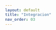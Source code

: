 ```yaml
---
layout: default
title: "Integracion"
nav_order: 03
---
```


<html lang="es">
<head>
    <meta charset="UTF-8">
    <meta name="viewport" content="width=device-width, initial-scale=1.0">
    <title>Integracion</title>
    <link href="https://cdn.jsdelivr.net/npm/bootstrap@5.3.0/dist/css/bootstrap.min.css" rel="stylesheet">
    <link rel="stylesheet" href="https://cdn.jsdelivr.net/npm/bootstrap-icons@1.10.0/font/bootstrap-icons.css">
    <style>
        :root {
            --primary: #761a8d;
            --primary-light: #8e3ea5;
            --primary-dark: #5a0f6e;
        }

        body {
            padding-top: 2rem;
            padding-bottom: 2rem;
        }

        .content {
            max-width: 800px;
            margin: 0 auto;
            padding: 0 1rem;
        }

        h1,
        h2,
        h3,
        h4,
        h5,
        h6 {
            color: var(--primary);
            margin-top: 2rem;
            margin-bottom: 1rem;
        }

        img {
            max-width: 100%;
            height: auto;
            display: block;
            margin: 2rem auto;
            border-radius: 8px;
            box-shadow: 0 4px 8px rgba(0, 0, 0, 0.1);
        }

        table {
            width: 100%;
            margin: 2rem 0;
            border-collapse: collapse;
        }

        th,
        td {
            padding: 0.75rem;
            border: 1px solid #dee2e6;
            text-align: left;
        }

        th {
            background-color: #f8f9fa;
            font-weight: 600;
        }

        pre {
            background-color: #f8f9fa;
            padding: 1rem;
            border-radius: 4px;
            overflow-x: auto;
        }

        code {
            font-family: 'Courier New', Courier, monospace;
            background-color: #f8f9fa;
            padding: 0.2rem 0.4rem;
            border-radius: 3px;
            font-size: 0.9em;
        }

        blockquote {
            border-left: 4px solid var(--primary);
            padding-left: 1rem;
            margin-left: 0;
            color: #6c757d;
            font-style: italic;
        }

        .btn-back {
            margin-top: 2rem;
        }
    </style>
</head>

<body>
    <div class="container">
        <div class="content">
            <h2 id="integracion-de-las-aplicaciones">Integración de las aplicaciones</h2>
            <p>La integración de datos es el proceso de combinar información proveniente de múltiples fuentes para crear
                una visión unificada y coherente de la información. Aunque generalmente se asocia con el proceso ETL
                (Extracción, Transformación y Carga) para fines analíticos en un Datawarehouse, la integración de datos
                puede ir mucho más allá.</p>
            <h2 id="tipos-de-integracion-de-las-aplicaciones">Tipos de integración de las aplicaciones</h2>
            <h3 id="integracion-punto-a-punto-point-to-point">Integración punto a punto (point-to-point)</h3>
            <p>Es el tipo de integración más sencillo, ya que consiste en que un desarrollador establezca una conexión
                entre dos aplicaciones para que compartan información. La desventaja de esta integración es que cuando
                las aplicaciones y los sistemas sufren modificaciones, los desarrolladores tienen que crear manualmente
                una nueva conexión para cada aplicación o caso práctico nuevo, lo cual puede ocasionar problemas y
                dificultar su adaptación.</p>
            <h3 id="integracion-de-distribucion-y-enlace-hub-and-spoke">Integración de distribución y enlace
                (hub-and-spoke)</h3>
            <p>Este tipo de integración crea un intercambio central de mensajes para gestionar las conexiones entre
                aplicaciones diferentes. Se lo puede comparar con hacer una conexión en un aeropuerto para ir de una
                ciudad a otra, en lugar de tomar un vuelo directo. Gracias a cada conexión con el centro de
                distribución, se evita la necesidad de utilizar una integración punto a punto.</p>
            <p>Un enfoque para la integración de distribución y enlace es la integración de aplicaciones empresariales
                (EAI), en el que la aplicación de la integración funciona como centro. Otro enfoque es el bus de
                servicios empresariales (ESB), que envía mensajes entre los servicios. Son conceptos relacionados, por
                lo que a veces se considera al ESB como un método específico para implementar la EAI.</p>
            <h3 id="plataforma-de-integracion-como-servicio-ipaas">Plataforma de integración como servicio (iPaaS)</h3>
            <p>iPaaS es un servicio basado en la nube que gestiona varias funciones de integración de las aplicaciones.
                Gracias a la automatización, facilita la conexión de aplicaciones y datos implementados en cualquier
                entorno. </p>
            <h3 id="integracion-de-los-datos">Integración de los datos</h3>
            <p>Se suele hablar de integración de aplicaciones e integración de datos como equivalentes, pero los
                conceptos y los usos de cada una son diferentes.</p>
            <p>La integración de datos, a veces denominada "procesamiento de datos basado en lotes", genera una
                ubicación central para acceder a los datos de distintas fuentes. Por lo general, la integración de datos
                ocurre una vez que finalizan los procesos de las aplicaciones. Las empresas la utilizan para analizar el
                rendimiento y garantizar la uniformidad y la calidad de los datos.</p>
            <p>Imagine una gran empresa con distintos departamentos, en la que cada uno tiene sus propios datos. La
                integración de datos permite que estos departamentos los compartan, los analicen y colaboren entre
                ellos.</p>
            <h2 id="ejemplos-y-casos-practicos-de-la-integracion-de-las-aplicaciones">Ejemplos y casos prácticos de la
                integración de las aplicaciones</h2>
            <p>Uno de los motivos principales por los que las empresas adoptan estrategias de integración de las
                aplicaciones es para modernizar los sistemas heredados, lo cual suele estar vinculado con las prácticas
                actuales como la integración ágil. A continuación, se describen algunos ejemplos de la manera en que la
                integración de las aplicaciones puede mejorar la gestión de las empresas.</p>
            <h3 id="integracion-de-las-aplicaciones-en-los-sistemas-y-los-partners">Integración de las aplicaciones en
                los sistemas y los partners</h3>
            <p>Los sistemas de planificación de recursos empresariales (ERP), como SAP, son centros importantes de todo
                tipo de actividades comerciales en una empresa. Los sistemas de ERP ofrecen mejores resultados cuando
                pueden trabajar con información de otras aplicaciones y servicios. Por ejemplo, pueden agilizar el pago
                de nómina o mejorar la eficiencia de la cadena de suministro. Los sistemas de gestión de relaciones con
                el cliente (CRM), como Salesforce, también pueden beneficiarse de la integración de las aplicaciones al
                permitir que los equipos de soporte brinden un servicio más personalizado o que los equipos de ventas
                sean más eficientes.</p>
            <h3 id="salud">Salud</h3>
            <p>La integración de aplicaciones facilita el intercambio de datos de los pacientes entre los proveedores de
                salud y las empresas de seguros. Un ejemplo es la integración con los sistemas de historias clínicas
                electrónicas (EHR), que permite que los proveedores de salud tengan acceso a más información de los
                pacientes para mejorar la calidad de la atención.</p>
            <h3 id="fabricacion-venta-minorista-y-comercio-electronico">Fabricación, venta minorista y comercio
                electrónico</h3>
            <p>En los sectores de fabricación y venta minorista, las aplicaciones conectadas pueden supervisar las
                líneas de producción y los ciclos de vida de productos para asegurarse de que se fabriquen y envíen los
                productos correctos a los clientes indicados. Con respecto a la fabricación y la distribución, los
                dispositivos conectados y las aplicaciones integradas trabajan en conjunto para identificar problemas en
                la producción, conservar la calidad, facilitar la logística y controlar los costos.</p>
            <h3 id="servicios-bancarios">Servicios bancarios</h3>
            <p>Si alguna vez utilizó una aplicación bancaria en su dispositivo móvil para pagar facturas, es posible que
                se haya beneficiado de la integración de las aplicaciones. Gracias a las aplicaciones integradas, los
                clientes pueden acceder y gestionar su dinero e interactuar con productos y servicios relacionados, como
                los préstamos y las hipotecas. La integración de las aplicaciones ayuda a las instituciones financieras
                a ofrecer mejores servicios internos y orientados a los clientes, reducir los costos de la TI y mejorar
                la experiencia de los desarrolladores.</p>
            <h2 id="ventajas-de-la-integracion-de-las-aplicaciones">Ventajas de la integración de las aplicaciones</h2>
            <ul>
                <li>Entornos conectados: La integración de las aplicaciones aporta flexibilidad y opciones a los
                    desarrolladores, como distintas maneras de conectarse a extremos diferentes. Permite que los
                    usuarios accedan a datos a los que no tendrían acceso de otra manera. Al utilizar el edge computing,
                    la integración de las aplicaciones permite que las empresas distribuyan los recursos en varias
                    ubicaciones, lo cual se traduce en servicios más confiables y ágiles.</li>
                <li>Adopción rápida de tecnología nueva: La integración orientada a las API y la EDA permiten que los
                    desarrolladores incorporen tecnologías nuevas más rápido. Estos métodos posibilitan transiciones
                    empresariales más ágiles y oportunas. </li>
                <li>Productividad: Las plataformas integradas aportan eficiencia y flexibilidad. Por ejemplo, acceder a
                    los datos a través de una API puede resultar mucho más sencillo que recurrir directamente a una
                    plataforma de hosting. Gracias a la integración, se conectan las aplicaciones implementadas en
                    entornos diferentes, ya sea que se encuentren en las instalaciones, en la nube o en los dispositivos
                    del Internet de las cosas (IoT) en el extremo de la red.</li>
                <li>Reducción de costos y ajuste simplificado: Cuando una empresa necesita ajustar la capacidad, una
                    estrategia de integración de las aplicaciones simplifica el proceso para realizar modificaciones.
                    Los conectores de aplicaciones y las API posibilitan que las empresas no tengan que empezar desde
                    cero a la hora de agregar o ampliar integraciones nuevas. Por lo tanto, se ahorra tiempo y se
                    reducen costos mientras las empresas obtienen nuevas fuentes de ingresos.</li>
                <li>Mejoras de la experiencia del usuario: Los clientes obtienen mejores resultados cuando las
                    aplicaciones que utilizan están conectadas entre sí. Al combinar los sistemas, las empresas ofrecen
                    una experiencia digital unificada, de modo que los clientes pueden acceder a diversos servicios
                    desde un mismo lugar.</li>
            </ul>
            <h2 id="desafios-de-la-integracion-de-las-aplicaciones">Desafíos de la integración de las aplicaciones</h2>
            <p>A pesar de sus ventajas, la integración de las aplicaciones implica modificaciones y complejidades
                nuevas, lo cual puede presentar desafíos.</p>
            <ul>
                <li>Complejidad: La integración de las aplicaciones y los procesos empresariales representan tanto un
                    desafío empresarial como uno organizativo, ya que se requiere coordinar equipos y sistemas
                    diferentes. Un proyecto de integración puede volverse más complejo cuando primero se deben
                    automatizar procesos manuales.</li>
                <li>Gestión de aplicaciones personalizadas: La conexión de aplicaciones aisladas o integraciones
                    personalizadas puede implicar tareas de codificación que llevan mucho tiempo.</li>
                <li>Problemas de seguridad: Conservar la confidencialidad y la integridad de la información es un
                    requisito esencial de la mayoría de las empresas. Los equipos necesitan garantizar que las
                    aplicaciones integradas cumplan con los estándares de control de datos y seguridad de la información
                    de la empresa.</li>
            </ul>
            <h2 id="aspectos-que-se-deben-considerar-para-las-soluciones-de-la-integracion-de-las-aplicaciones">Aspectos
                que se deben considerar para las soluciones de la integración de las aplicaciones</h2>
            <p>Se deben tener en cuenta los siguientes factores a la hora de evaluar las soluciones de integración de
                las aplicaciones.</p>
            <ul>
                <li>Facilidad de uso y accesibilidad de conocimientos: Hay más probabilidades de que el proyecto de
                    integración de las aplicaciones tenga éxito cuando se elige una solución que le resulta sencilla a
                    personas con distintos niveles de conocimiento. La facilidad de uso logra que los flujos de trabajo
                    sean más eficientes e incentiva su adopción.</li>
                <li>Flexibilidad de las aplicaciones y los entornos: Las aplicaciones pueden ejecutarse en diversos
                    entornos, y permanentemente aparecen nuevos que lo hacen en línea. Las soluciones de integración
                    deben adaptarse a esta flexibilidad. En muchos casos, la solución gestionada y basada en la nube
                    será la primera que respalde nuevos sistemas de software y garantice la compatibilidad óptima en las
                    plataformas.</li>
                <li>Seguridad: Las soluciones de integración deben ofrecer funciones de seguridad integrada, como el
                    cifrado, la autenticación y la autorización. Estas medidas protegen los datos confidenciales y
                    evitan el acceso no autorizado a ellos.</li>
            </ul>
            <p>Además de estos aspectos, es una buena idea que las empresas utilicen un entorno de desarrollo integrado
                (IDE), que es un sistema de software que combina herramientas comunes para desarrolladores en una sola
                interfaz de usuario gráfica (GUI). Los IDE permiten que los desarrolladores comiencen a programar
                aplicaciones nuevas con rapidez, ya que no necesitan establecer ni integrar manualmente varias
                herramientas como parte del proceso de configuración.</p>

<h2 id="integracion-chatbot">Ejemplos aplicados: chatbot</h2>
            <div>
                <iframe
    src="https://nbviewer.jupyter.org/github/rodrigflorencia/optativa-automatizacion/blob/main/Copy_of_02A_Chatbot.ipynb"
      width="120%"
    height="1000px"
    style="border: 1px solid #ddd; border-radius: 8px;"
    >
</iframe>
</div>

            <div>
<iframe
    src="https://nbviewer.jupyter.org/github/rodrigflorencia/optativa-automatizacion/blob/main/Copy_of_03A_Chat.ipynb"
    width="120%"
    height="1000px"
    style="border: 1px solid #ddd; border-radius: 8px;"
    >
</iframe></div>

            <div class="d-grid gap-2 d-md-flex justify-content-md-end mt-4">
                <a href="javascript:history.back()" class="btn btn-outline-primary btn-back">
                    <i class="bi bi-arrow-left me-2"></i>Volver
                </a>
            </div>
        </div>
    </div>
    <script src="https://cdn.jsdelivr.net/npm/bootstrap@5.3.0/dist/js/bootstrap.bundle.min.js"></script>
</body>

</html>
